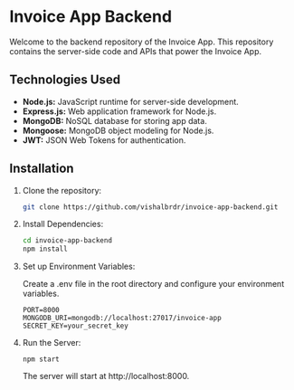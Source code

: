# Invoice App Backend

Welcome to the backend repository of the Invoice App. This repository contains the server-side code and APIs that power the Invoice App.

## Technologies Used

- **Node.js:** JavaScript runtime for server-side development.
- **Express.js:** Web application framework for Node.js.
- **MongoDB:** NoSQL database for storing app data.
- **Mongoose:** MongoDB object modeling for Node.js.
- **JWT:** JSON Web Tokens for authentication.

## Installation

1. Clone the repository:

   ```bash
   git clone https://github.com/vishalbrdr/invoice-app-backend.git
   ```

2. Install Dependencies:

   ```bash
   cd invoice-app-backend
   npm install
   ```

3. Set up Environment Variables:

   Create a .env file in the root directory and configure your environment variables.

   ```
   PORT=8000
   MONGODB_URI=mongodb://localhost:27017/invoice-app
   SECRET_KEY=your_secret_key
   ```

4. Run the Server:

   ```
   npm start
   ```

   The server will start at http://localhost:8000.
